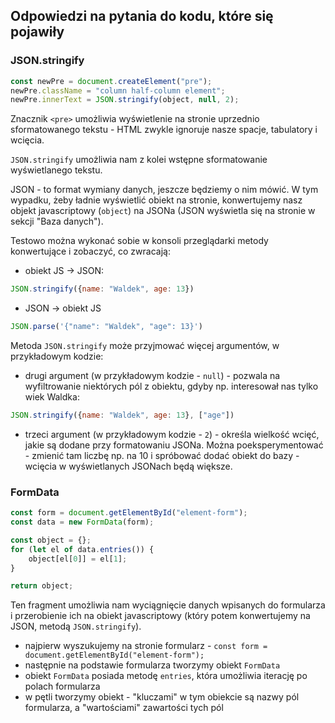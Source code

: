 ## Odpowiedzi na pytania do kodu, które się pojawiły

### JSON.stringify

```js
const newPre = document.createElement("pre");
newPre.className = "column half-column element";
newPre.innerText = JSON.stringify(object, null, 2);
```

Znacznik `<pre>` umożliwia wyświetlenie na stronie uprzednio sformatowanego tekstu - 
HTML zwykle ignoruje nasze spacje, tabulatory i wcięcia.

`JSON.stringify` umożliwia nam z kolei wstępne sformatowanie wyświetlanego tekstu.

JSON - to format wymiany danych, jeszcze będziemy o nim mówić.
W tym wypadku, żeby ładnie wyświetlić obiekt na stronie, konwertujemy 
nasz objekt javascriptowy (`object`) na JSONa (JSON wyświetla się na stronie w sekcji "Baza danych").

Testowo można wykonać sobie w konsoli przeglądarki metody konwertujące i zobaczyć, co zwracają:

- obiekt JS -> JSON:
```js
JSON.stringify({name: "Waldek", age: 13})
```

- JSON -> obiekt JS
```js
JSON.parse('{"name": "Waldek", "age": 13}')
```

Metoda `JSON.stringify` może przyjmować więcej argumentów, w przykładowym kodzie:

- drugi argument (w przykładowym kodzie - `null`) - pozwala na wyfiltrowanie niektórych pól z obiektu, gdyby np. interesował nas tylko wiek Waldka:
```js
JSON.stringify({name: "Waldek", age: 13}, ["age"])
``` 

- trzeci argument (w przykładowym kodzie - `2`) - określa wielkość wcięć, jakie są dodane przy formatowaniu JSONa.
Można poeksperymentować - zmienić tam liczbę np. na 10 i spróbować dodać obiekt do bazy - wcięcia w wyświetlanych
JSONach będą większe. 


### FormData

```js
const form = document.getElementById("element-form");
const data = new FormData(form);

const object = {};
for (let el of data.entries()) {
    object[el[0]] = el[1];
}

return object;
```

Ten fragment umożliwia nam wyciągnięcie danych wpisanych do formularza i przerobienie ich na obiekt javascriptowy
(który potem konwertujemy na JSON, metodą `JSON.stringify`).

- najpierw wyszukujemy na stronie formularz - `const form = document.getElementById("element-form");`
- następnie na podstawie formularza tworzymy obiekt `FormData`
- obiekt `FormData` posiada metodę `entries`, która umożliwia iterację po polach formularza
- w pętli tworzymy obiekt - "kluczami" w tym obiekcie są nazwy pól formularza, a "wartościami" zawartości tych pól

